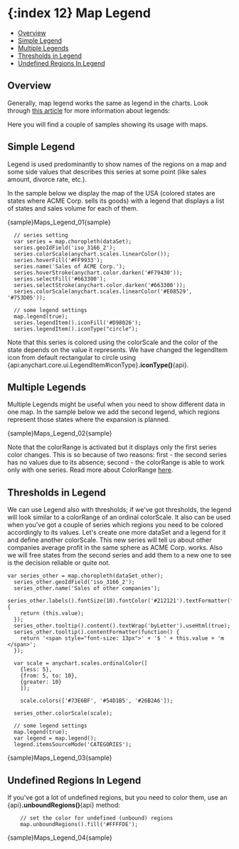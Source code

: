 {:index 12}
Map Legend
======================

* [Overview](#overview)
* [Simple Legend](#simple_legend)
* [Multiple Legends](#multiple_legends)
* [Thresholds in Legend](#thresholds_in_legend)
* [Undefined Regions In Legend](#undefined_regions_in_legend)

## Overview

Generally, map legend works the same as legend in the charts. Look through [this article](../../Common_Settings/Legend) for more information about legends:

Here you will find a couple of samples showing its usage with maps.

## Simple Legend

Legend is used predominantly to show names of the regions on a map and some side values that describes this series at some point (like sales amount, divorce rate, etc.). 

In the sample below we display the map of the USA (colored states are states where ACME Corp. sells its goods) with a legend that displays a list of states and sales volume for each of them.

{sample}Maps\_Legend\_01{sample}

```
  // series setting
  var series = map.choropleth(dataSet);
  series.geoIdField('iso_3166_2');
  series.colorScale(anychart.scales.linearColor());
  series.hoverFill('#FF9933');
  series.name('Sales of ACME Corp.');
  series.hoverStroke(anychart.color.darken('#F79430'));
  series.selectFill('#663300');
  series.selectStroke(anychart.color.darken('#663300'));  
  series.colorScale(anychart.scales.linearColor('#E08529', '#753D05'));
    
  // some legend settings
  map.legend(true);
  series.legendItem().iconFill('#D98026');
  series.legendItem().iconType("circle");
```

Note that this series is colored using the colorScale and the color of the state depends on the value it represents. We have changed the legendItem icon from default rectangular to circle using {api:anychart.core.ui.LegendItem#iconType}**.iconType()**{api}.


## Multiple Legends

Multiple Legends might be useful when you need to show different data in one map. In the sample below we add the second legend, which regions represent those states where the expansion is planned.

{sample}Maps\_Legend\_02{sample}

Note that the colorRange is activated but it displays only the first series color changes. This is so because of two reasons: first - the second series has no values due to its absence; second - the colorRange is able to work only with one series. Read more about ColorRange [here](../ColorRange).


## Thresholds in Legend

We can use Legend also with thresholds; if we've got thresholds, the legend will look similar to a colorRange of an ordinal colorScale. It also can be used when you've got a couple of series which regions you need to be colored accordingly to its values. 
Let's create one more dataSet and a legend for it and define another colorScale. This new series will tell us about other companies average profit in the same sphere as ACME Corp. works. Also we will free states from the second series and add them to a new one to see is the decision reliable or quite not.

```
var series_other = map.choropleth(dataSet_other);
  series_other.geoIdField('iso_3166_2');
  series_other.name('Sales of other companies');
  series_other.labels().fontSize(10).fontColor('#212121').textFormatter(function(){
	return (this.value);
  });
  series_other.tooltip().content().textWrap('byLetter').useHtml(true);
  series_other.tooltip().contentFormatter(function() {
    return '<span style="font-size: 13px">' + '$ ' + this.value + 'm </span>';
  });
  
  var scale = anychart.scales.ordinalColor([
    {less: 5},
    {from: 5, to: 10},
    {greater: 10}
    ]);
    
    scale.colors(['#73E6BF', '#54D1B5', '#26B2A6']);
    
  series_other.colorScale(scale);
  
  // some legend settings
  map.legend(true);
  var legend = map.legend();
  legend.itemsSourceMode('CATEGORIES');
```

{sample}Maps\_Legend\_03{sample}

## Undefined Regions In Legend

If you've got a lot of undefined regions, but you need to color them, use an {api}**.unboundRegions()**{api} method:

```
	// set the color for undefined (unbound) regions
	map.unboundRegions().fill('#FFFFDE');
```
{sample}Maps\_Legend\_04{sample}













